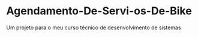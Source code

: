 # Agendamento-De-Servi-os-De-Bike
Um projeto para o meu curso técnico de desenvolvimento de sistemas 
